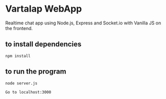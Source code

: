 # Vartalap WebApp
Realtime chat app using Node.js, Express and Socket.io with Vanilla JS on the frontend.

## to install dependencies
```
npm install
```

## to run the program
```
node server.js

Go to localhost:3000
```
